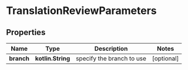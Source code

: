 
# TranslationReviewParameters

## Properties
Name | Type | Description | Notes
------------ | ------------- | ------------- | -------------
**branch** | **kotlin.String** | specify the branch to use |  [optional]



